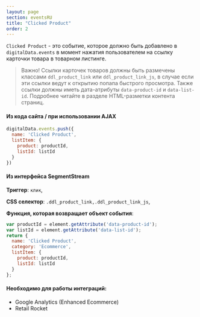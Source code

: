 ```yaml
---
layout: page
section: eventsRU
title: "Clicked Product"
order: 2
---
```

`Clicked Product` - это событие, которое должно быть добавлено в `digitalData.events` в момент нажатия пользователем на ссылку карточки товара в товарном листинге.

> Важно! Ссылки карточек товаров должны быть размечены классами `ddl_product_link` или `ddl_product_link_js`, в случае если эти ссылки ведут к открытию попапа быстрого просмотра. Также ссылки должны иметь дата-атрибуты `data-product-id` и `data-list-id`. Подробнее читайте в разделе HTML-разметки контента страниц.

#### Из кода сайта / при использовании AJAX
```javascript
digitalData.events.push({
  name: 'Clicked Product',
  listItem: {
    product: productId,
    listId: listId
  }
})
```


#### Из интерфейса SegmentStream
**Триггер**: `клик`,

**CSS селектор**: `.ddl_product_link,.ddl_product_link_js`,

**Функция, которая возвращает объект события**:

```javascript
var productId = element.getAttribute('data-product-id');
var listId = element.getAttribute('data-list-id');
return {
  name: 'Clicked Product',
  category: 'Ecommerce',
  listItem: {
    product: productId,
    listId: listId
  }
};
```

#### Необходимо для работы интеграций:
* Google Analytics (Enhanced Ecommerce)
* Retail Rocket
